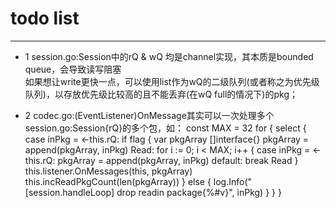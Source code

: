 # todo list #
---

- 1 session.go:Session中的rQ & wQ 均是channel实现，其本质是bounded queue，会导致读写阻塞   
如果想让write更快一点，可以使用list作为wQ的二级队列(或者称之为优先级队列)，以存放优先级比较高的且不能丢弃(在wQ full的情况下)的pkg；

- 2 codec.go:(EventListener)OnMessage其实可以一次处理多个session.go:Session{rQ}的多个包，如：
    const MAX = 32
    for {
       select {
           case inPkg = <-this.rQ:
               if flag {
                  var pkgArray []interface{}
                  pkgArray = append(pkgArray, inPkg)
                  Read:
                  for i := 0; i < MAX; i++ {
                      case inPkg = <-this.rQ:
                          pkgArray = append(pkgArray, inPkg)
                      default:
                          break Read
                  }
                  this.listener.OnMessages(this, pkgArray)
                  this.incReadPkgCount(len(pkgArray))
               } else {
                   log.Info("[session.handleLoop] drop readin package{%#v}", inPkg)
               }
        }
    }
